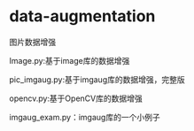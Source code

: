 # data-augmentation
图片数据增强

Image.py:基于image库的数据增强

pic_imgaug.py:基于imgaug库的数据增强，完整版

opencv.py:基于OpenCV库的数据增强

imgaug_exam.py：imgaug库的一个小例子
